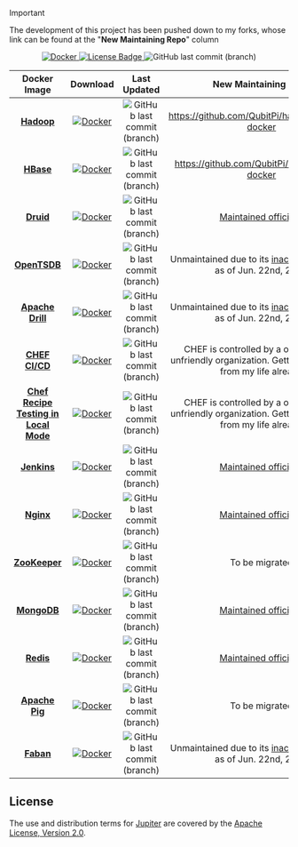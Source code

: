 > [!IMPORTANT]
>
> The development of this project has been pushed down to my forks, whose link can be found at the "__New Maintaining
> Repo__" column

<div align="center">

[ ![Docker](https://img.shields.io/badge/Docker%20Hub-309DEE?style=for-the-badge&logo=docker&logoColor=white) ](https://hub.docker.com/r/jack20191124/)
[![License Badge](https://img.shields.io/badge/Apache%202.0-F25910.svg?style=for-the-badge&logo=Apache&logoColor=white) ](https://www.apache.org/licenses/LICENSE-2.0)
![GitHub last commit (branch)](https://img.shields.io/github/last-commit/QubitPi/jupiter/master?logo=github&style=for-the-badge)

</div>

<div align="center">

|                                              Docker Image                                               |                                                                                    Download                                                                                     |                                                                   Last Updated                                                                   |                                               New Maintaining Repo                                                |
|:-------------------------------------------------------------------------------------------------------:|:-------------------------------------------------------------------------------------------------------------------------------------------------------------------------------:|:------------------------------------------------------------------------------------------------------------------------------------------------:|:-----------------------------------------------------------------------------------------------------------------:|
|                      [**Hadoop**](https://github.com/QubitPi/jupiter/tree/hadoop/)                      |         [ ![Docker](https://img.shields.io/badge/Docker%20Image-309DEE?style=for-the-badge&logo=docker&logoColor=white) ](https://hub.docker.com/r/jack20191124/hadoop)         |         ![GitHub last commit (branch)](https://img.shields.io/github/last-commit/QubitPi/jupiter/hadoop?logo=github&style=for-the-badge)         |                                  https://github.com/QubitPi/hadoop/hadoop-docker                                  |
|                       [**HBase**](https://github.com/QubitPi/jupiter/tree/hbase/)                       |         [ ![Docker](https://img.shields.io/badge/Docker%20Image-309DEE?style=for-the-badge&logo=docker&logoColor=white) ](https://hub.docker.com/r/jack20191124/hbase)          |         ![GitHub last commit (branch)](https://img.shields.io/github/last-commit/QubitPi/jupiter/hbase?logo=github&style=for-the-badge)          |                                   https://github.com/QubitPi/hbase/hbase-docker                                   |
|                       [**Druid**](https://github.com/QubitPi/jupiter/tree/druid/)                       |         [ ![Docker](https://img.shields.io/badge/Docker%20Image-309DEE?style=for-the-badge&logo=docker&logoColor=white) ](https://hub.docker.com/r/jack20191124/druid)          |         ![GitHub last commit (branch)](https://img.shields.io/github/last-commit/QubitPi/jupiter/druid?logo=github&style=for-the-badge)          |                  [Maintained officially](https://druid.apache.org/docs/latest/tutorials/docker/)                  |
|                    [**OpenTSDB**](https://github.com/QubitPi/jupiter/tree/opentsdb/)                    |        [ ![Docker](https://img.shields.io/badge/Docker%20Image-309DEE?style=for-the-badge&logo=docker&logoColor=white) ](https://hub.docker.com/r/jack20191124/opentsdb)        |        ![GitHub last commit (branch)](https://img.shields.io/github/last-commit/QubitPi/jupiter/opentsdb?logo=github&style=for-the-badge)        | Unmaintained due to its [inactive community](https://github.com/OpenTSDB/opentsdb/releases) as of Jun. 22nd, 2025 |
|                   [**Apache Drill**](https://github.com/QubitPi/jupiter/tree/drill/)                    |         [ ![Docker](https://img.shields.io/badge/Docker%20Image-309DEE?style=for-the-badge&logo=docker&logoColor=white) ](https://hub.docker.com/r/jack20191124/drill)          |         ![GitHub last commit (branch)](https://img.shields.io/github/last-commit/QubitPi/jupiter/drill?logo=github&style=for-the-badge)          |   Unmaintained due to its [inactive community](https://github.com/apache/drill/releases) as of Jun. 22nd, 2025    |
|                     [**CHEF CI/CD**](https://github.com/QubitPi/jupiter/tree/chef/)                     |          [ ![Docker](https://img.shields.io/badge/Docker%20Image-309DEE?style=for-the-badge&logo=docker&logoColor=white) ](https://hub.docker.com/r/jack20191124/chef)          |          ![GitHub last commit (branch)](https://img.shields.io/github/last-commit/QubitPi/jupiter/chef?logo=github&style=for-the-badge)          |       CHEF is controlled by a open-source unfriendly organization. Getting rid of CHEF from my life already       |
| [**Chef Recipe Testing in Local Mode**](https://github.com/QubitPi/jupiter/tree/chef-recipe-local-test) | [ ![Docker](https://img.shields.io/badge/Docker%20Image-309DEE?style=for-the-badge&logo=docker&logoColor=white) ](https://hub.docker.com/r/jack20191124/chef-recipe-local-test) | ![GitHub last commit (branch)](https://img.shields.io/github/last-commit/QubitPi/jupiter/chef-recipe-local-test?logo=github&style=for-the-badge) |       CHEF is controlled by a open-source unfriendly organization. Getting rid of CHEF from my life already       |
|                     [**Jenkins**](https://github.com/QubitPi/jupiter/tree/jenkins/)                     |        [ ![Docker](https://img.shields.io/badge/Docker%20Image-309DEE?style=for-the-badge&logo=docker&logoColor=white) ](https://hub.docker.com/r/jack20191124/jenkins)         |        ![GitHub last commit (branch)](https://img.shields.io/github/last-commit/QubitPi/jupiter/jenkins?logo=github&style=for-the-badge)         |                    [Maintained officially](https://www.jenkins.io/doc/book/installing/docker/)                    |
|                       [**Nginx**](https://github.com/QubitPi/jupiter/tree/nginx/)                       |         [ ![Docker](https://img.shields.io/badge/Docker%20Image-309DEE?style=for-the-badge&logo=docker&logoColor=white) ](https://hub.docker.com/r/jack20191124/nginx)          |         ![GitHub last commit (branch)](https://img.shields.io/github/last-commit/QubitPi/jupiter/nginx?logo=github&style=for-the-badge)          |                          [Maintained officially](https://github.com/nginx/docker-nginx)                           |
|                   [**ZooKeeper**](https://github.com/QubitPi/jupiter/tree/zookeeper/)                   |       [ ![Docker](https://img.shields.io/badge/Docker%20Image-309DEE?style=for-the-badge&logo=docker&logoColor=white) ](https://hub.docker.com/r/jack20191124/zookeeper)        |       ![GitHub last commit (branch)](https://img.shields.io/github/last-commit/QubitPi/jupiter/zookeeper?logo=github&style=for-the-badge)        |                                                  To be migrated                                                   |
|                     [**MongoDB**](https://github.com/QubitPi/jupiter/tree/mongodb/)                     |        [ ![Docker](https://img.shields.io/badge/Docker%20Image-309DEE?style=for-the-badge&logo=docker&logoColor=white) ](https://hub.docker.com/r/jack20191124/mongodb)         |        ![GitHub last commit (branch)](https://img.shields.io/github/last-commit/QubitPi/jupiter/mongodb?logo=github&style=for-the-badge)         |                              [Maintained officially](https://github.com/akara/faban)                              |
|                       [**Redis**](https://github.com/QubitPi/jupiter/tree/redis/)                       |         [ ![Docker](https://img.shields.io/badge/Docker%20Image-309DEE?style=for-the-badge&logo=docker&logoColor=white) ](https://hub.docker.com/r/jack20191124/redis)          |         ![GitHub last commit (branch)](https://img.shields.io/github/last-commit/QubitPi/jupiter/redis?logo=github&style=for-the-badge)          |     [Maintained officially](https://redis.io/docs/latest/operate/oss_and_stack/install/install-stack/docker/)     |
|                  [**Apache Pig**](https://github.com/QubitPi/jupiter/tree/apachepig/)                   |       [ ![Docker](https://img.shields.io/badge/Docker%20Image-309DEE?style=for-the-badge&logo=docker&logoColor=white) ](https://hub.docker.com/r/jack20191124/apachepig)        |       ![GitHub last commit (branch)](https://img.shields.io/github/last-commit/QubitPi/jupiter/apachepig?logo=github&style=for-the-badge)        |                                                  To be migrated                                                   |
|                       [**Faban**](https://github.com/QubitPi/jupiter/tree/faban/)                       |         [ ![Docker](https://img.shields.io/badge/Docker%20Image-309DEE?style=for-the-badge&logo=docker&logoColor=white) ](https://hub.docker.com/r/jack20191124/faban)          |         ![GitHub last commit (branch)](https://img.shields.io/github/last-commit/QubitPi/jupiter/faban?logo=github&style=for-the-badge)          |        Unmaintained due to its [inactive community](https://github.com/akara/faban) as of Jun. 22nd, 2025         |

</div>


License
-------

The use and distribution terms for [Jupiter]() are covered by the
[Apache License, Version 2.0](http://www.apache.org/licenses/LICENSE-2.0.html).
